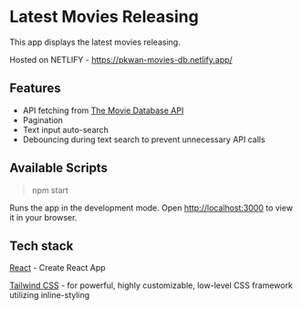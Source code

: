 # Latest Movies Releasing

This app displays the latest movies releasing. 

Hosted on NETLIFY - https://pkwan-movies-db.netlify.app/

## Features

- API fetching from [The Movie Database API](https://developers.themoviedb.org/3/getting-started/introduction)
- Pagination
- Text input auto-search
- Debouncing during text search to prevent unnecessary API calls

## Available Scripts

> npm start

Runs the app in the development mode.
Open [http://localhost:3000](http://localhost:3000) to view it in your browser.

## Tech stack

[React](https://reactjs.org/docs/create-a-new-react-app.html) - Create React App

[Tailwind CSS](https://tailwindcss.com/docs/guides/create-react-app) - for powerful, highly customizable, low-level CSS framework utilizing inline-styling
